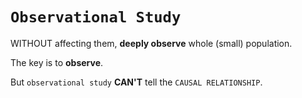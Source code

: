# `Observational Study`
WITHOUT affecting them, **deeply observe** whole (small) population.

The key is to **observe**.

But `observational study` **CAN'T** tell the `CAUSAL RELATIONSHIP`.

